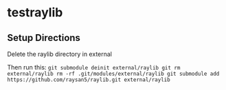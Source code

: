 # testraylib

## Setup Directions

Delete the raylib directory in external

Then run this: ```git submodule deinit external/raylib
git rm external/raylib
rm -rf .git/modules/external/raylib
git submodule add https://github.com/raysan5/raylib.git external/raylib```
